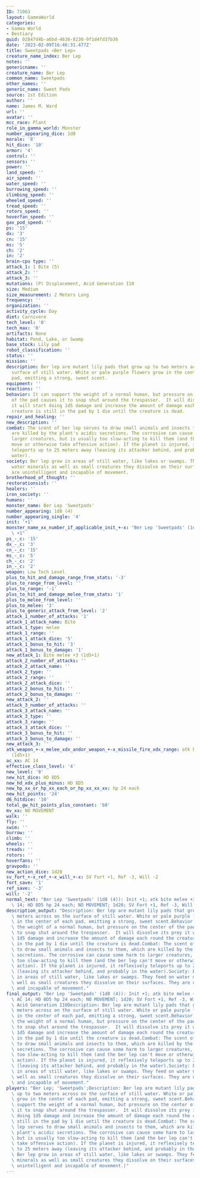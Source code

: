 ```yaml
---
ID: 71063
layout: GammaWorld
categories:
- Gamma World
- Bestiary
guid: 02847d4b-a6bd-4636-8230-9f1d4fd37b36
date: '2023-02-09T16:46:31.477Z'
title: Sweetpads «Ber Lep»
creature_name_index: Ber Lep
notes: ''
genericname: ''
creature_name: Ber Lep
common_name: Sweetpads
other_names: ''
generic_name: Sweet Pads
source: 1st Edition
author: ''
name: James M. Ward
url: ''
avatar: ''
mcc_race: Plant
role_in_gamma_world: Monster
number_appearing_dice: 1d8
morale: '8'
hit_dice: '10'
armor: '4'
control: ''
sensors: ''
power: ''
land_speed: ''
air_speed: ''
water_speed: ''
burrowing_speed: ''
climbing_speed: ''
wheeled_speed: ''
tread_speed: ''
rotors_speed: ''
hoverfan_speed: ''
gav_pod_speed: ''
ps: '15'
dx: '3'
cn: '15'
ms: '5'
ch: '2'
in: '2'
brain-cpu type: ''
attack_1: 1 Bite (5)
attack_2: ''
attack_3: ''
mutations: (P) Displacement, Acid Generation I10
size: Medium
size_measurement: 2 Meters Long
frequency: ''
organization: ''
activity_cycle: Day
diet: Carnivore
tech_level: '0'
tech_max: '0'
artifacts: None
habitat: Pond, Lake, or Swamp
base_stock: Lily pad
robot_classification: ''
status: ''
mission: ''
description: Ber lep are mutant lily pads that grow up to two meters across on the
  surface of still water. White or pale purple flowers grow in the center of each
  pad, emitting a strong, sweet scent.
equipment: ''
reactions: ''
behavior: It can support the weight of a normal human, but pressure on the center
  of the pad causes it to snap shut around the trespasser.  It will dissolve its prey
  it will start doing 1d5 damage and increase the amount of damage each round the
  creature is still in the pad by 1 die until the creature is dead.
repair_and_healing: ''
new_description: ''
combat: The scent of ber lep serves to draw small animals and insects to them, which
  are killed by the plant's acidic secretions. The corrosive can cause some harm to
  larger creatures, but is usually too slow-acting to kill them (and the ber lep can't
  move or otherwise take offensive action). If the planet is injured, it reflexively
  teleports up to 25 meters away (leaving its attacker behind, and probably in the
  water).
society: Ber lep grow in areas of still water, like lakes or swamps. They feed on
  water minerals as well as small creatures they dissolve on their surfaces. They
  are unintelligent and incapable of movement.
brotherhood_of_thought: ''
restorationsist: ''
healers: ''
iron_society: ''
humans: ''
monster_name: Ber Lep 'Sweetpads'
number_appearing: 1d8 (4)
number_appearing_single: '4'
init: '+1'
monster_name_xx_number_if_applicable_init_+-x: "Ber Lep 'Sweetpads' (1d8 (4)): Init\
  \ +1"
ps_-_c: '15'
dx_-_c: '3'
cn_-_c: '15'
ms_-_c: '5'
ch_-_c: '2'
in_-_c: '2'
weapon: Low Tech Level
plus_to_hit_and_damage_range_from_stats: '-3'
plus_to_range_from_level: ''
plus_to_range: '-1'
plus_to_hit_and_damage_melee_from_stats: '1'
plus_to_melee_from_level: ''
plus_to_melee: '3'
plus_to_generic_attack_from_level: '2'
attack_1_number_of_attacks: '1'
attack_1_attack_name: Bite
attack_1_type: melee
attack_1_range: ''
attack_1_attack_dice: '5'
attack_1_bonus_to_hit: '3'
attack_1_bonus_to_damage: '1'
new_attack_1: Bite melee +3 (1d5+1)
attack_2_number_of_attacks: ''
attack_2_attack_name: ''
attack_2_type: ''
attack_2_range: ''
attack_2_attack_dice: ''
attack_2_bonus_to_hit: ''
attack_2_bonus_to_damage: ''
new_attack_2: ''
attack_3_number_of_attacks: ''
attack_3_attack_name: ''
attack_3_type: ''
attack_3_range: ''
attack_3_attack_dice: ''
attack_3_bonus_to_hit: ''
attack_3_bonus_to_damage: ''
new_attack_3: ''
atk_weapon_+-x_melee_xdx_andor_weapon_+-x_missile_fire_xdx_range: atk bite melee +3
  (1d5+1)
ac_xx: AC 14
effective_class_level: '4'
new_level: '8'
new_hit_dice: HD 8D5
new_hd_xdx_plus_minus: HD 8D5
new_hp_xx_or_hp_xx_each_or_hp_xx_xx_xx: hp 24 each
new_hit_points: '24'
d6_hitdice: '10'
total_gw_hit_points_plus_constant: '60'
mv_xx: NO MOVEMENT
walk: ''
fly: ''
swim: ''
burrow: ''
climb: ''
wheels: ''
treads: ''
rotors: ''
hoverfans: ''
gravpods: ''
new_action_dice: 1d20
sv_fort_+-x_ref_+-x_will_+-x: SV Fort +1, Ref -3, Will -2
fort_save: '1'
ref_save: '-3'
will: '-2'
normal_text: "Ber Lep 'Sweetpads' (1d8 (4)): Init +1; atk bite melee +3 (1d5+1); AC\
  \ 14; HD 8D5 hp 24 each; NO MOVEMENT; 1d20; SV Fort +1, Ref -3, Will -2"
description_output: "Description: Ber lep are mutant lily pads that grow up to two\
  \ meters across on the surface of still water. White or pale purple flowers grow\
  \ in the center of each pad, emitting a strong, sweet scent.Behavior:It can support\
  \ the weight of a normal human, but pressure on the center of the pad causes it\
  \ to snap shut around the trespasser.  It will dissolve its prey it will start doing\
  \ 1d5 damage and increase the amount of damage each round the creature is still\
  \ in the pad by 1 die until the creature is dead.Combat: The scent of ber lep serves\
  \ to draw small animals and insects to them, which are killed by the plant's acidic\
  \ secretions. The corrosive can cause some harm to larger creatures, but is usually\
  \ too slow-acting to kill them (and the ber lep can't move or otherwise take offensive\
  \ action). If the planet is injured, it reflexively teleports up to 25 meters away\
  \ (leaving its attacker behind, and probably in the water).Society: Ber lep grow\
  \ in areas of still water, like lakes or swamps. They feed on water minerals as\
  \ well as small creatures they dissolve on their surfaces. They are unintelligent\
  \ and incapable of movement."
final_output: "Ber Lep 'Sweetpads' (1d8 (4)): Init +1; atk bite melee +3 (1d5+1);\
  \ AC 14; HD 8D5 hp 24 each; NO MOVEMENT; 1d20; SV Fort +1, Ref -3, Will -2(P) Displacement,\
  \ Acid Generation I10Description: Ber lep are mutant lily pads that grow up to two\
  \ meters across on the surface of still water. White or pale purple flowers grow\
  \ in the center of each pad, emitting a strong, sweet scent.Behavior:It can support\
  \ the weight of a normal human, but pressure on the center of the pad causes it\
  \ to snap shut around the trespasser.  It will dissolve its prey it will start doing\
  \ 1d5 damage and increase the amount of damage each round the creature is still\
  \ in the pad by 1 die until the creature is dead.Combat: The scent of ber lep serves\
  \ to draw small animals and insects to them, which are killed by the plant's acidic\
  \ secretions. The corrosive can cause some harm to larger creatures, but is usually\
  \ too slow-acting to kill them (and the ber lep can't move or otherwise take offensive\
  \ action). If the planet is injured, it reflexively teleports up to 25 meters away\
  \ (leaving its attacker behind, and probably in the water).Society: Ber lep grow\
  \ in areas of still water, like lakes or swamps. They feed on water minerals as\
  \ well as small creatures they dissolve on their surfaces. They are unintelligent\
  \ and incapable of movement."
players: "Ber Lep; 'Sweetpads';Description: Ber lep are mutant lily pads that grow\
  \ up to two meters across on the surface of still water. White or pale purple flowers\
  \ grow in the center of each pad, emitting a strong, sweet scent.Behavior:It can\
  \ support the weight of a normal human, but pressure on the center of the pad causes\
  \ it to snap shut around the trespasser.  It will dissolve its prey it will start\
  \ doing 1d5 damage and increase the amount of damage each round the creature is\
  \ still in the pad by 1 die until the creature is dead.Combat: The scent of ber\
  \ lep serves to draw small animals and insects to them, which are killed by the\
  \ plant's acidic secretions. The corrosive can cause some harm to larger creatures,\
  \ but is usually too slow-acting to kill them (and the ber lep can't move or otherwise\
  \ take offensive action). If the planet is injured, it reflexively teleports up\
  \ to 25 meters away (leaving its attacker behind, and probably in the water).Society:\
  \ Ber lep grow in areas of still water, like lakes or swamps. They feed on water\
  \ minerals as well as small creatures they dissolve on their surfaces. They are\
  \ unintelligent and incapable of movement.|"
---
```

</br>